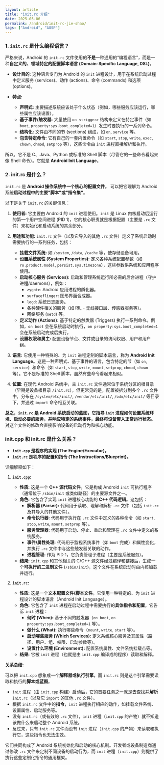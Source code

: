 ```yaml
---
layout: article
title: "init.rc 介绍"
date: 2025-05-06
permalink: /android/init-rc-jie-shao/
tags: ["Android", "AOSP"]
---
```


  

### 1. `init.rc` 是什么编程语言？

严格来说，Android 的 `init.rc` 文件使用的**不是**一种通用的“编程语言”，而是一种**自定义的、领域特定的配置脚本语言 (Domain-Specific Language, DSL)**。

- **设计目的:** 这种语言专门为 Android 的 `init` 进程设计，用于在系统启动过程中定义服务 (services)、动作 (actions)、命令 (commands) 和选项 (options)。

- **特点:**
    - **声明式:** 主要描述系统应该处于什么状态（例如，哪些服务应该运行，哪些属性应该设置）。
    - **基于事件/触发器:** 大量使用 `on <trigger>` 结构来定义在特定事件（如 `boot`, `property:sys.boot_completed=1`）发生时要执行的一系列命令。
    - **结构化:** 文件由不同的节 (sections) 组成，如 `on`, `service` 等。
    - **包含特定命令:** 它有自己的一套内置命令（如 `start`, `stop`, `write`, `exec`, `chown`, `chmod`, `setprop` 等），这些命令由 `init` 进程直接解析和执行。

所以，它不是 C、Java、Python 或标准的 Shell 脚本（尽管它的一些命令看起来像 Shell 命令）。它就是 **Android Init Language**。

### 2. init.rc 是什么？

`init.rc` 是 **Android 操作系统中一个核心的配置文件**。
可以把它理解为 Android 系统**启动过程中的主要"脚本"或"指令集"**。

以下是关于 `init.rc` 的关键信息：

1. **使用者:** 它主要由 Android 的 `init` 进程使用。`init` 是 Linux 内核启动后运行的第一个用户空间进程 (PID 1)，它的核心职责就是根据配置（主要是 `.rc` 文件）来初始化和启动系统的其余部分。
    
2. **用途和功能:** `init.rc` 文件（以及它导入的其他 `.rc` 文件）定义了系统启动时需要执行的一系列任务，包括：
    
    - **挂载文件系统:** 如 `/system`, `/data`, `/cache` 等，使存储设备可用。
    - **设置系统属性 (System Properties):** 定义各种系统配置参数（如 `ro.product.model`, `persist.sys.timezone`），这些参数供系统和应用程序使用。
    - **启动核心服务 (Services):** 启动和管理系统运行所必需的后台进程（守护进程/daemons），例如：
        - `zygote`: Android 应用进程的孵化器。
        - `surfaceflinger`: 图形界面合成器。
        - `logd`: 系统日志服务。
        - 各种硬件相关的服务（如 RIL - 无线接口层、传感器服务等）。
        - 网络服务 (`netd`) 等。
    - **定义动作 (Actions):** 基于特定的触发器 (Triggers) 执行一系列命令。例如，`on boot` 会在系统启动时执行，`on property:sys.boot_completed=1` 会在系统启动完成后执行。
    - **设置权限和属主:** 配置设备节点、文件或目录的访问权限、用户和用户组。

3. **语言:** 它使用一种特殊的、为 `init` 进程定制的脚本语言，称为 **Android Init Language**。这是一种声明式、基于事件的语言，包含特定的节（如 `on`, `service`）和命令（如 `start`, `stop`, `write`, `mount`, `setprop`, `chmod`, `chown` 等）。它不是标准的 Shell 脚本，虽然有些命令看起来相似。
    
4. **位置:** 在现代 Android 系统中，主 `init.rc` 文件通常位于系统分区的根目录（早期是设备根目录 `/init.rc`），但更常见的是，配置被拆分到多个 `.rc` 文件中，分布在 `/system/etc/init/`, `/vendor/etc/init/`, `/odm/etc/init/` 等目录下，并通过 `import` 命令相互关联。
    
**总之，`init.rc` 是 Android 系统启动的蓝图，它指导 `init` 进程如何设置系统环境、启动必要的服务，并响应特定的系统事件，最终将设备带入正常运行状态。** 对这个文件的修改会直接影响设备的启动行为和核心功能。

### init.cpp 和 init.rc 是什么关系？

- **`init.cpp` 是程序的实现 (The Engine/Executor)。**
- **`init.rc` 是程序的配置和指令 (The Instructions/Blueprint)。**

详细解释如下：

1. **`init.cpp`:**
    - **性质:** 这是一个 **C++ 源代码文件**。它是构成 Android `init` 可执行程序（通常位于 `/sbin/init` 或类似路径）的主要源文件之一。
    - **角色:** 它包含了实现 `init` 进程核心功能的 **C++ 代码逻辑**。这包括：
        - **解析器 (Parser):** 代码用于读取、理解和解析 `.rc` 文件（包括 `init.rc` 及其导入的其他文件）。
        - **命令执行器:** 代码用于执行在 `.rc` 文件中定义的各种命令（如 `start`, `stop`, `write`, `mount`, `setprop` 等）。
        - **服务管理器:** 代码用于启动、停止、重启和管理在 `.rc` 文件中定义的系统服务。
        - **事件/属性处理:** 代码用于监视系统事件（如 `boot` 完成）和属性变化，并执行 `.rc` 文件中与这些触发器关联的动作。
        - **进程管理:** 作为 PID 1，它负责管理子进程（主要是系统服务）。
    - **结果:** `init.cpp` 和其他相关的 C/C++ 源文件经过编译和链接后，生成一个**可执行的二进制文件** (`/sbin/init`)，这个文件在系统启动时由内核加载并运行。

2. **`init.rc`:**
    - **性质:** 这是一个**文本配置文件/脚本文件**。它使用一种特定的、为 `init` 进程设计的脚本语言（Android Init Language）。
    - **角色:** 它包含了 `init` 进程在启动过程中需要执行的**具体指令和配置**。它告诉 `init` 进程：
        - **何时 (When):** 基于不同的触发器（`on boot`, `on property:sys.boot_completed=1` 等）。
        - **做什么 (What):** 执行哪些命令（`mount`, `write`, `start` 等）。
        - **启动哪些服务 (Which Services):** 定义系统核心服务及其属性（路径、用户、组、权限、启动参数等）。
        - **设置什么环境 (Environment):** 配置系统属性、文件系统挂载点等。
    - **结果:** 它被 `init` 进程（也就是由 `init.cpp` 编译成的程序）读取和解释。

**关系总结:**

可以把 `init.cpp` 想象成一个**解释器或执行引擎**，而 `init.rc` 则是这个引擎需要读取和执行的**脚本或蓝图**。

- `init` 进程（由 `init.cpp` 构建）启动后，它的首要任务之一就是去查找并**解析** `init.rc`（以及它 `import` 的其他 `.rc` 文件）。
- 根据 `init.rc` 文件中的**指令**，`init` 进程执行相应的动作，如挂载文件系统、设置属性、启动服务等。
- 没有 `init.rc`（或有效的 `.rc` 文件），`init` 进程（`init.cpp` 的产物）就不知道该做什么来启动整个 Android 系统。
- 反过来，只有 `init.rc` 文件而没有 `init` 进程（`init.cpp` 的产物）来读取和执行它，这些指令也无法生效。

它们共同构成了 Android 系统初始化和启动的核心机制。开发者或设备制造商通过修改 `.rc` 文件来定制不同设备的启动行为，而 `init` 进程（`init.cpp`）则提供了执行这些定制化指令的通用框架。